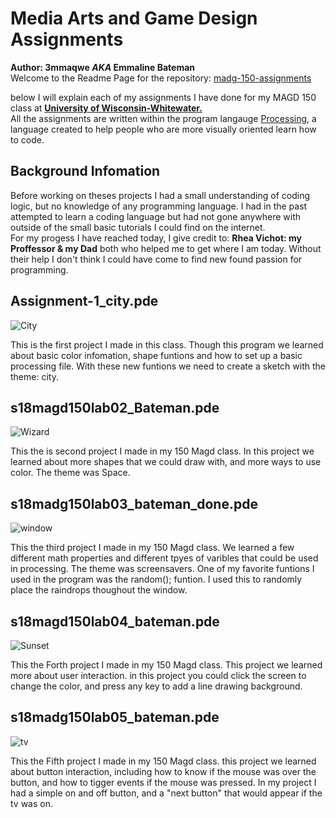 # Media Arts and Game Design Assignments
**Author: 3mmaqwe _AKA_ Emmaline Bateman**  
Welcome to the Readme Page for the repository: [madg-150-assignments](https://github.com/3mmaqwe/madg-150-asssignments)

  below I will explain each of my assignments I have done for my MAGD 150 class at [**University of Wisconsin-Whitewater.**](http://www.uww.edu/)  
All the assignments are written within the program langauge [Processing](https://processing.org/), a language created to help people who are more visually oriented learn how to code.   

 ## Background Infomation  
 
 Before working on theses projects I had a small understanding of coding logic, but no knowledge of any programming language. I had in the past attempted to learn a coding language but had not gone anywhere with outside of the small basic tutorials I could find on the internet.   
 For my progess I have reached today, I give credit to: **Rhea Vichot: my Proffessor & my Dad** both who helped me to get where I am today. Without their help I don't think I could have come to find new found passion for programming.   
 
  ## Assignment-1_city.pde
  
 ![City](https://i.imgur.com/BKlo0mS.png)
 
 This is the first project I made in this class. Though this program we learned about basic color infomation, shape funtions and how to set up a basic processing file. With these new funtions we need to create a sketch with the theme: city.   
 
  ## s18magd150lab02_Bateman.pde 
  
 ![Wizard](https://i.imgur.com/ZZmTYM4.png)
 
 This the is second project I made in my 150 Magd class. In this project we learned about more shapes that we could draw with, and more ways to use color. The theme was Space.    
 ## s18madg150lab03_bateman_done.pde  
 
 ![window](https://media.giphy.com/media/oHwxcWhY9TeC94n2Sc/giphy-downsized-large.gif)  
 
 This the third project I made in my 150 Magd class. We learned a few different math properties and different tpyes of varibles that could be used in processing. The theme was screensavers. One of my favorite funtions I used in the program was the random(); funtion. I used this to randomly place the raindrops thoughout the window.   
 ## s18magd150lab04_bateman.pde  
 
 ![Sunset](https://media.giphy.com/media/30248Td2PHEWWzozJe/giphy.gif)
 
  This the Forth project I made in my 150 Magd class. This project we learned more about user interaction. in this project you could click the screen to change the color, and press any key to add a line drawing background.   
  
 ## s18madg150lab05_bateman.pde  
 
 ![tv](https://media.giphy.com/media/lKMRqZHbdMHrEm4GFa/giphy.gif)  
 
  This the Fifth project I made in my 150 Magd class. this project we learned about button interaction, including how to know if the mouse was over the button, and how to tigger events if the mouse was pressed. In my project I had a simple on and off button, and a "next button" that would appear if the tv was on.   

 


